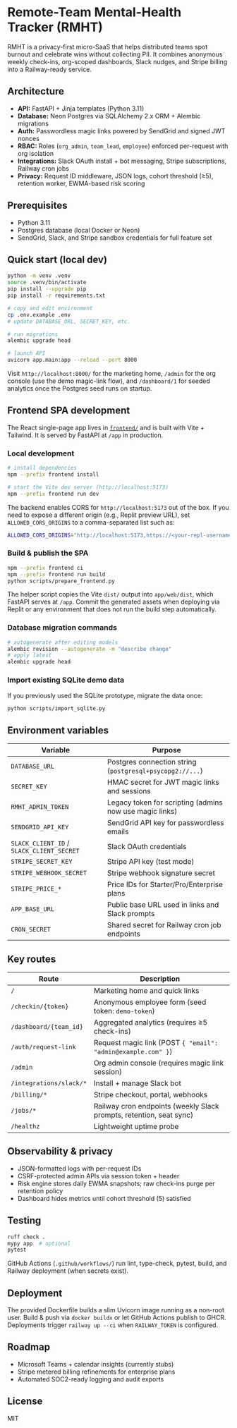 # Remote-Team Mental-Health Tracker (RMHT)

RMHT is a privacy-first micro-SaaS that helps distributed teams spot burnout and celebrate wins without collecting PII. It combines anonymous weekly check-ins, org-scoped dashboards, Slack nudges, and Stripe billing into a Railway-ready service.

## Architecture

- **API:** FastAPI + Jinja templates (Python 3.11)
- **Database:** Neon Postgres via SQLAlchemy 2.x ORM + Alembic migrations
- **Auth:** Passwordless magic links powered by SendGrid and signed JWT nonces
- **RBAC:** Roles (`org_admin`, `team_lead`, `employee`) enforced per-request with org isolation
- **Integrations:** Slack OAuth install + bot messaging, Stripe subscriptions, Railway cron jobs
- **Privacy:** Request ID middleware, JSON logs, cohort threshold (≥5), retention worker, EWMA-based risk scoring

## Prerequisites

- Python 3.11
- Postgres database (local Docker or Neon)
- SendGrid, Slack, and Stripe sandbox credentials for full feature set

## Quick start (local dev)

```bash
python -m venv .venv
source .venv/bin/activate
pip install --upgrade pip
pip install -r requirements.txt

# copy and edit environment
cp .env.example .env
# update DATABASE_URL, SECRET_KEY, etc.

# run migrations
alembic upgrade head

# launch API
uvicorn app.main:app --reload --port 8000
```

Visit `http://localhost:8000/` for the marketing home, `/admin` for the org console (use the demo magic-link flow), and `/dashboard/1` for seeded analytics once the Postgres seed runs on startup.

## Frontend SPA development

The React single-page app lives in [`frontend/`](frontend/) and is built with Vite + Tailwind. It is served by FastAPI at `/app` in production.

### Local development

```bash
# install dependencies
npm --prefix frontend install

# start the Vite dev server (http://localhost:5173)
npm --prefix frontend run dev
```

The backend enables CORS for `http://localhost:5173` out of the box. If you need to expose a different origin (e.g., Replit preview URL), set `ALLOWED_CORS_ORIGINS` to a comma-separated list such as:

```bash
ALLOWED_CORS_ORIGINS="http://localhost:5173,https://<your-repl-username>.<your-repl-id>.repl.co"
```

### Build & publish the SPA

```bash
npm --prefix frontend ci
npm --prefix frontend run build
python scripts/prepare_frontend.py
```

The helper script copies the Vite `dist/` output into `app/web/dist`, which FastAPI serves at `/app`. Commit the generated assets when deploying via Replit or any environment that does not run the build step automatically.

### Database migration commands

```bash
# autogenerate after editing models
alembic revision --autogenerate -m "describe change"
# apply latest
alembic upgrade head
```

### Import existing SQLite demo data

If you previously used the SQLite prototype, migrate the data once:

```bash
python scripts/import_sqlite.py
```

## Environment variables

| Variable | Purpose |
| --- | --- |
| `DATABASE_URL` | Postgres connection string (`postgresql+psycopg2://...`) |
| `SECRET_KEY` | HMAC secret for JWT magic links and sessions |
| `RMHT_ADMIN_TOKEN` | Legacy token for scripting (admins now use magic links) |
| `SENDGRID_API_KEY` | SendGrid API key for passwordless emails |
| `SLACK_CLIENT_ID` / `SLACK_CLIENT_SECRET` | Slack OAuth credentials |
| `STRIPE_SECRET_KEY` | Stripe API key (test mode) |
| `STRIPE_WEBHOOK_SECRET` | Stripe webhook signature secret |
| `STRIPE_PRICE_*` | Price IDs for Starter/Pro/Enterprise plans |
| `APP_BASE_URL` | Public base URL used in links and Slack prompts |
| `CRON_SECRET` | Shared secret for Railway cron job endpoints |

## Key routes

| Route | Description |
| --- | --- |
| `/` | Marketing home and quick links |
| `/checkin/{token}` | Anonymous employee form (seed token: `demo-token`) |
| `/dashboard/{team_id}` | Aggregated analytics (requires ≥5 check-ins) |
| `/auth/request-link` | Request magic link (POST `{ "email": "admin@example.com" }`) |
| `/admin` | Org admin console (requires magic link session) |
| `/integrations/slack/*` | Install + manage Slack bot |
| `/billing/*` | Stripe checkout, portal, webhooks |
| `/jobs/*` | Railway cron endpoints (weekly Slack prompts, retention, seat sync) |
| `/healthz` | Lightweight uptime probe |

## Observability & privacy

- JSON-formatted logs with per-request IDs
- CSRF-protected admin APIs via session token + header
- Risk engine stores daily EWMA snapshots; raw check-ins purge per retention policy
- Dashboard hides metrics until cohort threshold (5) satisfied

## Testing

```bash
ruff check .
mypy app  # optional
pytest
```

GitHub Actions (`.github/workflows/`) run lint, type-check, pytest, build, and Railway deployment (when secrets exist).

## Deployment

The provided Dockerfile builds a slim Uvicorn image running as a non-root user. Build & push via `docker buildx` or let GitHub Actions publish to GHCR. Deployments trigger `railway up --ci` when `RAILWAY_TOKEN` is configured.

## Roadmap

- Microsoft Teams + calendar insights (currently stubs)
- Stripe metered billing refinements for enterprise plans
- Automated SOC2-ready logging and audit exports

## License

MIT
